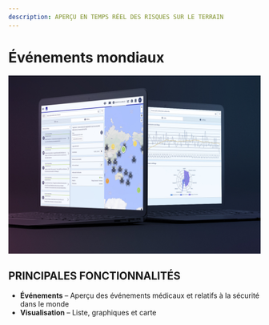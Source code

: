 ```yaml
---
description: APERÇU EN TEMPS RÉEL DES RISQUES SUR LE TERRAIN
---
```


# Événements mondiaux

![](../.gitbook/assets/ge-cover%20%285%29.JPG)

## PRINCIPALES FONCTIONNALITÉS

* **Événements** – Aperçu des événements médicaux et relatifs à la sécurité dans le monde
* **Visualisation** – Liste, graphiques et carte

